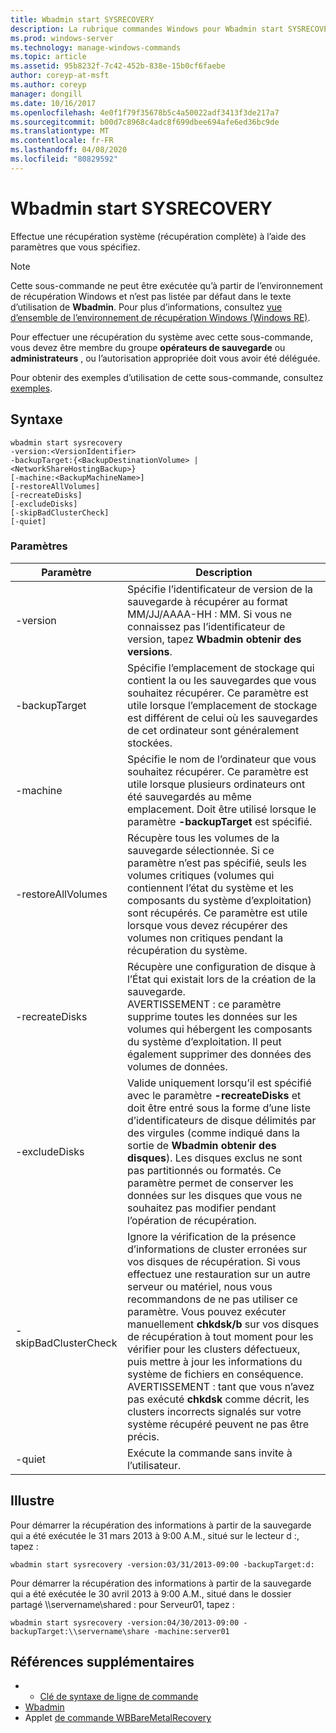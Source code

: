 ```yaml
---
title: Wbadmin start SYSRECOVERY
description: La rubrique commandes Windows pour Wbadmin start SYSRECOVERY, qui effectue une récupération système (récupération complète) à l’aide des paramètres que vous spécifiez.
ms.prod: windows-server
ms.technology: manage-windows-commands
ms.topic: article
ms.assetid: 95b8232f-7c42-452b-838e-15b0cf6faebe
author: coreyp-at-msft
ms.author: coreyp
manager: dongill
ms.date: 10/16/2017
ms.openlocfilehash: 4e0f1f79f35678b5c4a50022adf3413f3de217a7
ms.sourcegitcommit: b00d7c8968c4adc8f699dbee694afe6ed36bc9de
ms.translationtype: MT
ms.contentlocale: fr-FR
ms.lasthandoff: 04/08/2020
ms.locfileid: "80829592"
---
```

# <a name="wbadmin-start-sysrecovery"></a>Wbadmin start SYSRECOVERY



Effectue une récupération système (récupération complète) à l’aide des paramètres que vous spécifiez.

> [!NOTE]
> Cette sous-commande ne peut être exécutée qu’à partir de l’environnement de récupération Windows et n’est pas listée par défaut dans le texte d’utilisation de **Wbadmin**. Pour plus d’informations, consultez [vue d’ensemble de l’environnement de récupération Windows (Windows RE)](https://technet.microsoft.com/library/hh825173.aspx).

Pour effectuer une récupération du système avec cette sous-commande, vous devez être membre du groupe **opérateurs de sauvegarde** ou **administrateurs** , ou l’autorisation appropriée doit vous avoir été déléguée.

Pour obtenir des exemples d’utilisation de cette sous-commande, consultez [exemples](#BKMK_examples).

## <a name="syntax"></a>Syntaxe

```
wbadmin start sysrecovery
-version:<VersionIdentifier>
-backupTarget:{<BackupDestinationVolume> | <NetworkShareHostingBackup>}
[-machine:<BackupMachineName>]
[-restoreAllVolumes]
[-recreateDisks]
[-excludeDisks]
[-skipBadClusterCheck]
[-quiet]
```

### <a name="parameters"></a>Paramètres

|Paramètre|Description|
|---------|-----------|
|-version|Spécifie l’identificateur de version de la sauvegarde à récupérer au format MM/JJ/AAAA-HH : MM. Si vous ne connaissez pas l’identificateur de version, tapez **Wbadmin obtenir des versions**.|
|-backupTarget|Spécifie l’emplacement de stockage qui contient la ou les sauvegardes que vous souhaitez récupérer. Ce paramètre est utile lorsque l’emplacement de stockage est différent de celui où les sauvegardes de cet ordinateur sont généralement stockées.|
|-machine|Spécifie le nom de l’ordinateur que vous souhaitez récupérer. Ce paramètre est utile lorsque plusieurs ordinateurs ont été sauvegardés au même emplacement. Doit être utilisé lorsque le paramètre **-backupTarget** est spécifié.|
|-restoreAllVolumes|Récupère tous les volumes de la sauvegarde sélectionnée. Si ce paramètre n’est pas spécifié, seuls les volumes critiques (volumes qui contiennent l’état du système et les composants du système d’exploitation) sont récupérés. Ce paramètre est utile lorsque vous devez récupérer des volumes non critiques pendant la récupération du système.|
|-recreateDisks|Récupère une configuration de disque à l’État qui existait lors de la création de la sauvegarde.</br>AVERTISSEMENT : ce paramètre supprime toutes les données sur les volumes qui hébergent les composants du système d’exploitation. Il peut également supprimer des données des volumes de données.|
|-excludeDisks|Valide uniquement lorsqu’il est spécifié avec le paramètre **-recreateDisks** et doit être entré sous la forme d’une liste d’identificateurs de disque délimités par des virgules (comme indiqué dans la sortie de **Wbadmin obtenir des disques**). Les disques exclus ne sont pas partitionnés ou formatés. Ce paramètre permet de conserver les données sur les disques que vous ne souhaitez pas modifier pendant l’opération de récupération.|
|-skipBadClusterCheck|Ignore la vérification de la présence d’informations de cluster erronées sur vos disques de récupération. Si vous effectuez une restauration sur un autre serveur ou matériel, nous vous recommandons de ne pas utiliser ce paramètre. Vous pouvez exécuter manuellement **chkdsk/b** sur vos disques de récupération à tout moment pour les vérifier pour les clusters défectueux, puis mettre à jour les informations du système de fichiers en conséquence.</br>AVERTISSEMENT : tant que vous n’avez pas exécuté **chkdsk** comme décrit, les clusters incorrects signalés sur votre système récupéré peuvent ne pas être précis.|
|-quiet|Exécute la commande sans invite à l’utilisateur.|

## <a name="examples"></a><a name=BKMK_examples></a>Illustre

Pour démarrer la récupération des informations à partir de la sauvegarde qui a été exécutée le 31 mars 2013 à 9:00 A.M., situé sur le lecteur d :, tapez :
```
wbadmin start sysrecovery -version:03/31/2013-09:00 -backupTarget:d:
```
Pour démarrer la récupération des informations à partir de la sauvegarde qui a été exécutée le 30 avril 2013 à 9:00 A.M., situé dans le dossier partagé \\\\servername\shared : pour Serveur01, tapez :
```
wbadmin start sysrecovery -version:04/30/2013-09:00 -backupTarget:\\servername\share -machine:server01
```

## <a name="additional-references"></a>Références supplémentaires

-   - [Clé de syntaxe de ligne de commande](command-line-syntax-key.md)
-   [Wbadmin](wbadmin.md)
-   Applet [de commande WBBareMetalRecovery](https://technet.microsoft.com/library/jj902461.aspx)
